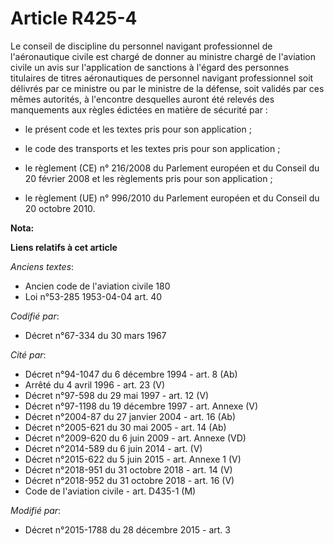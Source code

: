 # Article R425-4

Le conseil de discipline du personnel navigant professionnel de l'aéronautique civile est chargé de donner au ministre chargé
de l'aviation civile un avis sur l'application de sanctions à l'égard des personnes titulaires de titres aéronautiques de
personnel navigant professionnel soit délivrés par ce ministre ou par le ministre de la défense, soit validés par ces mêmes
autorités, à l'encontre desquelles auront été relevés des manquements aux règles édictées en matière de sécurité par : 

- le présent code et les textes pris pour son application ; 

- le code des transports et les textes pris pour son application ; 

- le règlement (CE) n° 216/2008 du Parlement européen et du Conseil du 20 février 2008 et les règlements pris pour son
application ; 

- le règlement (UE) n° 996/2010 du Parlement européen et du Conseil du 20 octobre 2010.

**Nota:**



**Liens relatifs à cet article**

_Anciens textes_:

  - Ancien code de l'aviation civile 180
  - Loi n°53-285 1953-04-04 art. 40

_Codifié par_:

  - Décret n°67-334 du 30 mars 1967

_Cité par_:

  - Décret n°94-1047 du 6 décembre 1994 - art. 8 (Ab)
  - Arrêté du 4 avril 1996 - art. 23 (V)
  - Décret n°97-598 du 29 mai 1997 - art. 12 (V)
  - Décret n°97-1198 du 19 décembre 1997 - art. Annexe (V)
  - Décret n°2004-87 du 27 janvier 2004 - art. 16 (Ab)
  - Décret n°2005-621 du 30 mai 2005 - art. 14 (Ab)
  - Décret n°2009-620 du 6 juin 2009 - art. Annexe (VD)
  - Décret n°2014-589 du 6 juin 2014 - art. (V)
  - Décret n°2015-622 du 5 juin 2015 - art. Annexe 1 (V)
  - Décret n°2018-951 du 31 octobre 2018 - art. 14 (V)
  - Décret n°2018-952 du 31 octobre 2018 - art. 16 (V)
  - Code de l'aviation civile - art. D435-1 (M)

_Modifié par_:

  - Décret n°2015-1788 du 28 décembre 2015 - art. 3
